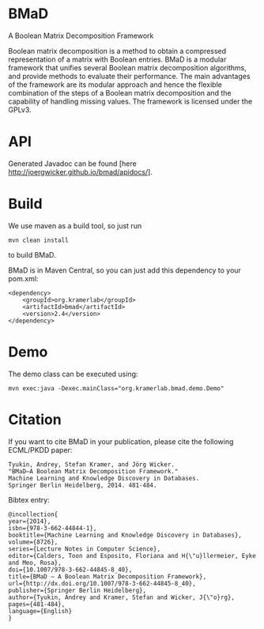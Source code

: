 BMaD
====

A Boolean Matrix Decomposition Framework


Boolean matrix decomposition is a method to obtain a compressed
representation of a matrix with Boolean entries. BMaD is a modular
framework that unifies several Boolean matrix decomposition
algorithms, and provide methods to evaluate their performance. The
main advantages of the framework are its modular approach and hence
the flexible combination of the steps of a Boolean matrix
decomposition and the capability of handling missing values. The
framework is licensed under the GPLv3.  

API
===

Generated Javadoc can be found [here http://joergwicker.github.io/bmad/apidocs/].


Build
=====

We use maven as a build tool, so just run

```
mvn clean install
```

to build BMaD. 

BMaD is in Maven Central, so you can just add this dependency to your pom.xml:

```
<dependency>
	<groupId>org.kramerlab</groupId>
	<artifactId>bmad</artifactId>
	<version>2.4</version>
</dependency>
```



Demo
====

The demo class can be executed using:

```
mvn exec:java -Dexec.mainClass="org.kramerlab.bmad.demo.Demo"
```

Citation
========

If you want to cite BMaD in your publication, please cite the
following ECML/PKDD paper: 

```
Tyukin, Andrey, Stefan Kramer, and Jörg Wicker. 
"BMaD–A Boolean Matrix Decomposition Framework." 
Machine Learning and Knowledge Discovery in Databases. 
Springer Berlin Heidelberg, 2014. 481-484.
```
Bibtex entry:

```
@incollection{
year={2014},
isbn={978-3-662-44844-1},
booktitle={Machine Learning and Knowledge Discovery in Databases},
volume={8726},
series={Lecture Notes in Computer Science},
editor={Calders, Toon and Esposito, Floriana and H{\"u}llermeier, Eyke and Meo, Rosa},
doi={10.1007/978-3-662-44845-8_40},
title={BMaD – A Boolean Matrix Decomposition Framework},
url={http://dx.doi.org/10.1007/978-3-662-44845-8_40},
publisher={Springer Berlin Heidelberg},
author={Tyukin, Andrey and Kramer, Stefan and Wicker, J{\"o}rg},
pages={481-484},
language={English}
}
```

